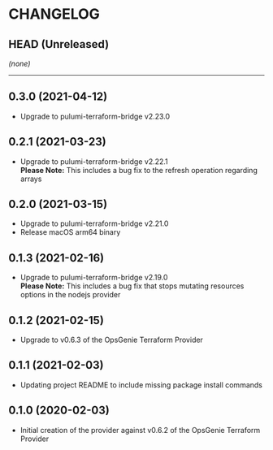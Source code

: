 CHANGELOG
=========

## HEAD (Unreleased)
_(none)_

---

## 0.3.0 (2021-04-12)
* Upgrade to pulumi-terraform-bridge v2.23.0

## 0.2.1 (2021-03-23)
* Upgrade to pulumi-terraform-bridge v2.22.1  
  **Please Note:** This includes a bug fix to the refresh operation regarding arrays

## 0.2.0 (2021-03-15)
* Upgrade to pulumi-terraform-bridge v2.21.0
* Release macOS arm64 binary

## 0.1.3 (2021-02-16)
* Upgrade to pulumi-terraform-bridge v2.19.0  
  **Please Note:** This includes a bug fix that stops mutating resources options in the nodejs provider

## 0.1.2 (2021-02-15)
* Upgrade to v0.6.3 of the OpsGenie Terraform Provider

## 0.1.1 (2021-02-03)
* Updating project README to include missing package install commands

## 0.1.0 (2020-02-03)
* Initial creation of the provider against v0.6.2 of the OpsGenie Terraform Provider
